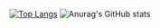 [![Top Langs](https://github-readme-stats.vercel.app/api/top-langs/?username=ousmane-diallo-sio&theme=dark)](https://github.com/ousmane-diallo-sio)
![Anurag's GitHub stats](https://github-readme-stats.vercel.app/api?username=ousmane-diallo-sio&count_private=true&theme=dark&show_icons=true)
